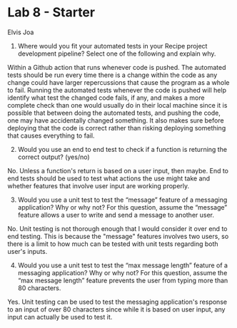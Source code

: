 # Lab 8 - Starter
Elvis Joa
1) Where would you fit your automated tests in your Recipe project development pipeline? Select one of the following and explain why.

Within a Github action that runs whenever code is pushed.
The automated tests should be run every time there is a change within the code as any change could have larger repercussions that cause the program as a whole to fail. Running the automated tests whenever the code is pushed will help identify what test the changed code fails, if any, and makes a more complete check than one would usually do in their local machine since it is possible that between doing the automated tests, and pushing the code, one may have accidentally changed something. It also makes sure before deploying that the code is correct rather than risking deploying something that causes everything to fail.

2) Would you use an end to end test to check if a function is returning the correct output? (yes/no)

No. Unless a function's return is based on a user input, then maybe. End to end tests should be used to test what actions the use might take and whether features that involve user input are working properly.

3) Would you use a unit test to test the “message” feature of a messaging application? Why or why not? For this question, assume the “message” feature allows a user to write and send a message to another user.

No. Unit testing is not thorough enough that I would consider it over end to end testing. This is because the "message" features involves two users, so there is a limit to how much can be tested with unit tests regarding both user's inputs.

4) Would you use a unit test to test the “max message length” feature of a messaging application? Why or why not? For this question, assume the “max message length” feature prevents the user from typing more than 80 characters.

Yes. Unit testing can be used to test the messaging application's response to an input of over 80 characters since while it is based on user input, any input can actually be used to test it.

